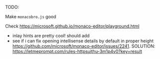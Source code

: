 TODO:

Make `monacobro.js` good

Check https://microsoft.github.io/monaco-editor/playground.html

- inlay hints are pretty cool! should add
- see if i can fix opening intellisense details by default in proper height https://github.com/microsoft/monaco-editor/issues/2241. SOLUTION: https://letmeprompt.com/rules-httpsuithu-3m1p4v0?key=result
